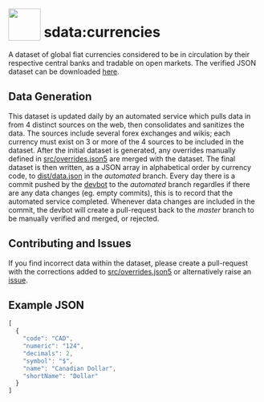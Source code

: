 # <img src="https://avatars1.githubusercontent.com/u/37033013?s=200&v=4" width="64" style="vertical-align:text-bottom"> sdata:currencies
A dataset of global fiat currencies considered to be in circulation by their respective central banks and tradable on open markets. The verified JSON dataset can be downloaded [here](https://raw.githubusercontent.com/Wealthly/sdata-currencies/master/dist/data.json).

## Data Generation
This dataset is updated daily by an automated service which pulls data in from 4 distinct sources on the web, then consolidates and sanitizes the data. The sources include several forex exchanges and wikis; each currency must exist on 3 or more of the 4 sources to be included in the dataset. After the initial dataset is generated, any overrides manually defined in [src/overrides.json5](src/overrides.json5) are merged with the dataset. The final dataset is then written, as a JSON array in alphabetical order by currency code, to [dist/data.json](../automated/dist/data.json) in the *automated* branch. Every day there is a commit pushed by the [devbot](https://github.com/wealthly-devbot) to the *automated* branch regardles if there are any data changes (eg. empty commits), this is to record that the automated service completed. Whenever data changes are included in the commit, the devbot will create a pull-request back to the *master* branch to be manually verified and merged, or rejected.

## Contributing and Issues
If you find incorrect data within the dataset, please create a pull-request with the corrections added to [src/overrides.json5](src/overrides.json5) or alternatively raise an [issue](../../issues/new).

## Example JSON
```javascript
[
  {
    "code": "CAD",
    "numeric": "124",
    "decimals": 2,
    "symbol": "$",
    "name": "Canadian Dollar",
    "shortName": "Dollar"
  }
]
```
